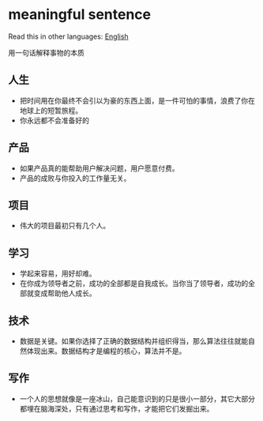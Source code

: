 # meaningful sentence

Read this in other languages: [English](https://github.com/wsafight/a-word/blob/main/README.EN.md)

用一句话解释事物的本质

## 人生

- 把时间用在你最终不会引以为豪的东西上面，是一件可怕的事情，浪费了你在地球上的短暂旅程。
- 你永远都不会准备好的

## 产品

- 如果产品真的能帮助用户解决问题，用户愿意付费。
- 产品的成败与你投入的工作量无关。

## 项目

- 伟大的项目最初只有几个人。

## 学习

- 学起来容易，用好却难。
- 在你成为领导者之前，成功的全部都是自我成长。当你当了领导者，成功的全部就变成帮助他人成长。

## 技术

- 数据是关键。如果你选择了正确的数据结构并组织得当，那么算法往往就能自然体现出来。数据结构才是编程的核心，算法并不是。

## 写作

- 一个人的思想就像是一座冰山，自己能意识到的只是很小一部分，其它大部分都埋在脑海深处，只有通过思考和写作，才能把它们发掘出来。
